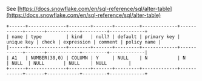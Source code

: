 See [https://docs.snowflake.com/en/sql-reference/sql/alter-table](https://docs.snowflake.com/en/sql-reference/sql/alter-table)
```
+------+--------------+--------+-------+---------+-------------+------------+-------+------------+---------+-------------+
| name | type         | kind   | null? | default | primary key | unique key | check | expression | comment | policy name |
|------+--------------+--------+-------+---------+-------------+------------+-------+------------+---------+-------------|
| A1   | NUMBER(38,0) | COLUMN | Y     | NULL    | N           | N          | NULL  | NULL       | NULL    | NULL        |
+------+--------------+--------+-------+---------+-------------+------------+-------+------------+---------+-------------+
```
